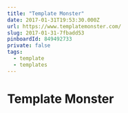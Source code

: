 ```yaml
---
title: "Template Monster"
date: 2017-01-31T19:53:30.000Z
url: https://www.templatemonster.com/
slug: 2017-01-31-7fbadd53
pinboardId: 849492733
private: false
tags:
  - template
  - templates
---
```


# Template Monster


